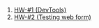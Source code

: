 1. [HW-#1 (DevTools)](https://drive.google.com/file/d/1XbnHX46Jy45L0_7WnBwfxQauo2KbdrL8/view?usp=sharing)
2. [HW-#2 (Testing web form)](https://docs.google.com/spreadsheets/d/1-DfRSaQ1bQl1TJzYfuUEdnO7Cvc-vnAUF7QcRc7RDH0/edit?usp=sharing)
